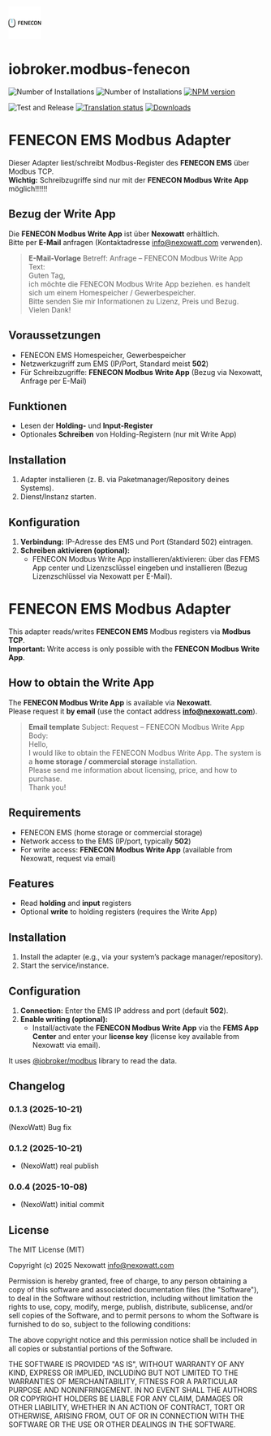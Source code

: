 <img src="admin/modbus-fenecon.svg" width="64">

# iobroker.modbus-fenecon

![Number of Installations](http://iobroker.live/badges/modbus-fenecon-installed.svg)
![Number of Installations](http://iobroker.live/badges/modbus-fenecon-stable.svg)
[![NPM version](http://img.shields.io/npm/v/iobroker.modbus-fenecon.svg)](https://www.npmjs.com/package/iobroker.modbus-fenecon)

![Test and Release](https://github.com/ioBroker/iobroker.modbus-fenecon/workflows/Test%20and%20Release/badge.svg)
[![Translation status](https://weblate.iobroker.net/widgets/adapters/-/modbus-fenecon/svg-badge.svg)](https://weblate.iobroker.net/engage/adapters/?utm_source=widget)
[![Downloads](https://img.shields.io/npm/dm/iobroker.modbus-fenecon.svg)](https://www.npmjs.com/package/iobroker.modbus-fenecon)

# FENECON EMS Modbus Adapter

Dieser Adapter liest/schreibt Modbus-Register des **FENECON EMS** über Modbus TCP.  
**Wichtig:** Schreibzugriffe sind nur mit der **FENECON Modbus Write App** möglich!!!!!!

## Bezug der Write App
Die **FENECON Modbus Write App** ist über **Nexowatt** erhältlich.  
Bitte per **E-Mail** anfragen (Kontaktadresse info@nexowatt.com verwenden).

> **E-Mail-Vorlage**
> Betreff: Anfrage – FENECON Modbus Write App  
> Text:  
> Guten Tag,  
> ich möchte die FENECON Modbus Write App beziehen. es handelt sich um einem Homespeicher / Gewerbespeicher.  
> Bitte senden Sie mir Informationen zu Lizenz, Preis und Bezug.  
> Vielen Dank!


## Voraussetzungen
- FENECON EMS  Homespeicher, Gewerbespeicher
- Netzwerkzugriff zum EMS (IP/Port, Standard meist **502**)
- Für Schreibzugriffe: **FENECON Modbus Write App** (Bezug via Nexowatt, Anfrage per E-Mail)

## Funktionen
- Lesen der **Holding-** und **Input-Register**
- Optionales **Schreiben** von Holding-Registern (nur mit Write App)

## Installation
1. Adapter installieren (z. B. via Paketmanager/Repository deines Systems).  
2. Dienst/Instanz starten.

## Konfiguration
1. **Verbindung:** IP-Adresse des EMS und Port (Standard 502) eintragen.   
2. **Schreiben aktivieren (optional):**  
   - FENECON Modbus Write App installieren/aktivieren: über das FEMS App center und Lizenzsclüssel eingeben und installieren (Bezug Lizenzschlüssel via Nexowatt per E-Mail).  


# FENECON EMS Modbus Adapter

This adapter reads/writes **FENECON EMS** Modbus registers via **Modbus TCP**.  
**Important:** Write access is only possible with the **FENECON Modbus Write App**.

## How to obtain the Write App
The **FENECON Modbus Write App** is available via **Nexowatt**.  
Please request it **by email** (use the contact address **info@nexowatt.com**).

> **Email template**
> Subject: Request – FENECON Modbus Write App  
> Body:  
> Hello,  
> I would like to obtain the FENECON Modbus Write App. The system is a **home storage / commercial storage** installation.  
> Please send me information about licensing, price, and how to purchase.  
> Thank you!

## Requirements
- FENECON EMS (home storage or commercial storage)
- Network access to the EMS (IP/port, typically **502**)
- For write access: **FENECON Modbus Write App** (available from Nexowatt, request via email)

## Features
- Read **holding** and **input** registers
- Optional **write** to holding registers (requires the Write App)

## Installation
1. Install the adapter (e.g., via your system’s package manager/repository).  
2. Start the service/instance.

## Configuration
1. **Connection:** Enter the EMS IP address and port (default **502**).  
2. **Enable writing (optional):**  
   - Install/activate the **FENECON Modbus Write App** via the **FEMS App Center** and enter your **license key** (license key available from Nexowatt via email).


It uses [@iobroker/modbus](https://github.com/ioBroker/modbus) library to read the data.

<!--
	### **WORK IN PROGRESS**
-->
## Changelog
### 0.1.3 (2025-10-21)
(NexoWatt) Bug fix

### 0.1.2 (2025-10-21)
* (NexoWatt) real publish

### 0.0.4 (2025-10-08)
* (NexoWatt) initial commit

## License
The MIT License (MIT)

Copyright (c) 2025 Nexowatt <info@nexowatt.com>

Permission is hereby granted, free of charge, to any person obtaining a copy
of this software and associated documentation files (the "Software"), to deal
in the Software without restriction, including without limitation the rights
to use, copy, modify, merge, publish, distribute, sublicense, and/or sell
copies of the Software, and to permit persons to whom the Software is
furnished to do so, subject to the following conditions:

The above copyright notice and this permission notice shall be included in
all copies or substantial portions of the Software.

THE SOFTWARE IS PROVIDED "AS IS", WITHOUT WARRANTY OF ANY KIND, EXPRESS OR
IMPLIED, INCLUDING BUT NOT LIMITED TO THE WARRANTIES OF MERCHANTABILITY,
FITNESS FOR A PARTICULAR PURPOSE AND NONINFRINGEMENT. IN NO EVENT SHALL THE
AUTHORS OR COPYRIGHT HOLDERS BE LIABLE FOR ANY CLAIM, DAMAGES OR OTHER
LIABILITY, WHETHER IN AN ACTION OF CONTRACT, TORT OR OTHERWISE, ARISING FROM,
OUT OF OR IN CONNECTION WITH THE SOFTWARE OR THE USE OR OTHER DEALINGS IN
THE SOFTWARE.
